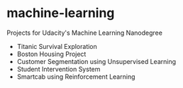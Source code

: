 # machine-learning
Projects for Udacity's Machine Learning Nanodegree 

* Titanic Survival Exploration
* Boston Housing Project
* Customer Segmentation using Unsupervised Learning
* Student Intervention System
* Smartcab using Reinforcement Learning
